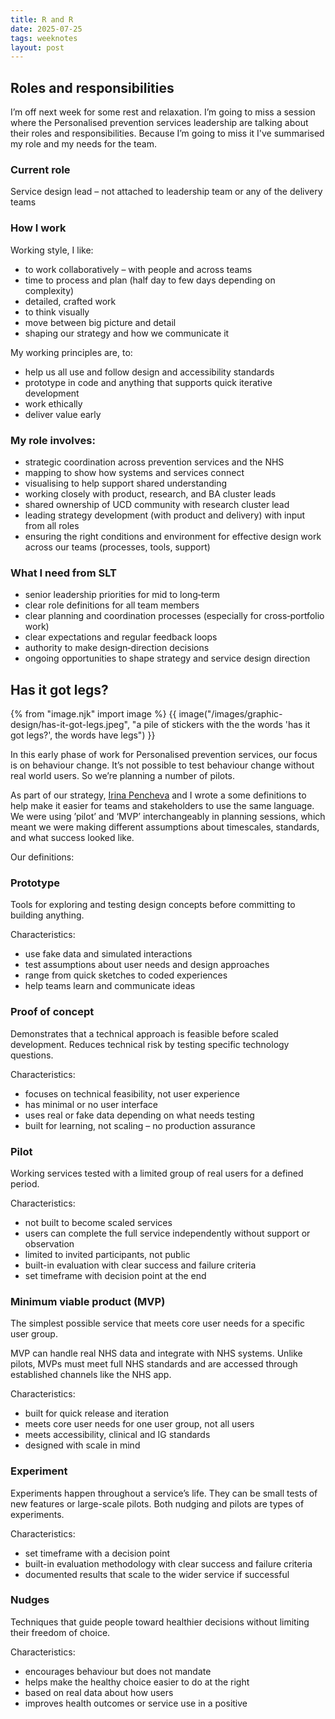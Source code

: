 ```yaml
---
title: R and R
date: 2025-07-25
tags: weeknotes
layout: post
---
```


## Roles and responsibilities

I’m off next week for some rest and relaxation. I’m going to miss a session where the Personalised prevention services leadership are talking about their roles and responsibilities. Because I’m going to miss it I've summarised my role and my needs for the team.

### Current role
Service design lead – not attached to leadership team or any of the delivery teams

### How I work

Working style, I like:
- to work collaboratively – with people and across teams
- time to process and plan (half day to few days depending on complexity)
- detailed, crafted work
- to think visually
- move between big picture and detail
- shaping our strategy and how we communicate it

My working principles are, to:
- help us all use and follow design and accessibility standards
- prototype in code and anything that supports quick iterative development
- work ethically
- deliver value early

### My role involves:
- strategic coordination across prevention services and the NHS
- mapping to show how systems and services connect
- visualising to help support shared understanding
- working closely with product, research, and BA cluster leads
- shared ownership of UCD community with research cluster lead
- leading strategy development (with product and delivery) with input from all roles
- ensuring the right conditions and environment for effective design work across our teams (processes, tools, support)

### What I need from SLT
- senior leadership priorities for mid to long‑term
- clear role definitions for all team members
- clear planning and coordination processes (especially for cross‑portfolio work)
- clear expectations and regular feedback loops
- authority to make design‑direction decisions
- ongoing opportunities to shape strategy and service design direction

## Has it got legs?

{% from "image.njk" import image %}
{{ image("/images/graphic-design/has-it-got-legs.jpeg", "a pile of stickers with the the words 'has it got legs?', the words have legs") }}

In this early phase of work for Personalised prevention services, our focus is on behaviour change. It’s not possible to test behaviour change without real world users. So we’re planning a number of pilots.

As part of our strategy, [Irina Pencheva](https://www.linkedin.com/in/irina-pencheva-2b431825/) and I wrote a some definitions to help make it easier for teams and stakeholders to use the same language. We were using ’pilot’ and ‘MVP’ interchangeably in planning sessions, which meant we were making different assumptions about timescales, standards, and what success looked like.

Our definitions:

### Prototype

Tools for exploring and testing design concepts before committing to building anything.

Characteristics:

- use fake data and simulated interactions
- test assumptions about user needs and design approaches
- range from quick sketches to coded experiences
- help teams learn and communicate ideas

### Proof of concept

Demonstrates that a technical approach is feasible before scaled development. Reduces technical risk by testing specific technology questions.

Characteristics:

- focuses on technical feasibility, not user experience
- has minimal or no user interface
- uses real or fake data depending on what needs testing
- built for learning, not scaling – no production assurance

### Pilot

Working services tested with a limited group of real users for a defined period.

Characteristics:

 - not built to become scaled services
 - users can complete the full service independently without support or observation
 - limited to invited participants, not public
 - built-in evaluation with clear success and failure criteria
 - set timeframe with decision point at the end


### Minimum viable product (MVP)

The simplest possible service that meets core user needs for a specific user group.

MVP can handle real NHS data and integrate with NHS systems. Unlike pilots, MVPs must meet full NHS standards and are accessed through established channels like the NHS app.

Characteristics:

- built for quick release and iteration
- meets core user needs for one user group, not all users
- meets accessibility, clinical and IG standards
- designed with scale in mind

### Experiment

Experiments happen throughout a service’s life. They can be small
tests of new features or large-scale pilots. Both nudging and pilots
are types of experiments.

Characteristics:

- set timeframe with a decision point
- built-in evaluation methodology with clear success and failure criteria
- documented results that scale to the wider service if successful

### Nudges

Techniques that guide people toward healthier decisions without limiting their freedom of choice.

Characteristics:

- encourages behaviour but does not mandate
- helps make the healthy choice easier to do at the right
- based on real data about how users
- improves health outcomes or service use in a positive
